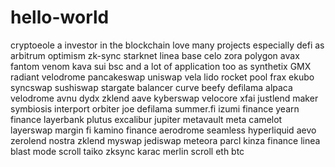 # hello-world
cryptoeole
a investor in the blockchain
love many projects
especially defi
as arbitrum
optimism
zk-sync
starknet
linea
base
celo
zora
polygon
avax
fantom
venom
kava
sui
bsc
and a lot of application too
as synthetix
GMX
radiant
velodrome
pancakeswap
uniswap
vela
lido
rocket pool
frax
ekubo
syncswap
sushiswap
stargate
balancer
curve
beefy
defilama
alpaca
velodrome
avnu
dydx
zklend
aave
kyberswap
velocore
xfai
justlend
maker
symbiosis
interport
orbiter
joe
defilama
summer.fi
izumi finance
yearn finance
layerbank
plutus
excalibur
jupiter
metavault
meta
camelot
layerswap
margin fi
kamino finance
aerodrome
seamless
hyperliquid
aevo
zerolend
nostra
zklend
myswap
jediswap
meteora
parcl
kinza finance
linea
blast
mode
scroll
taiko
zksync
karac
merlin
scroll
eth
btc
